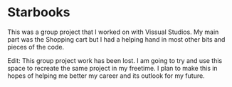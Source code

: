 # Starbooks
This was a group project that I worked on with Vissual Studios. 
My main part was the Shopping cart but I had a helping hand in most other bits and pieces of the code.


Edit: This group project work has been lost. I am going to try and use this space to recreate the same project in my freetime.
I plan to make this in hopes of helping me better my career and its outlook for my future. 
